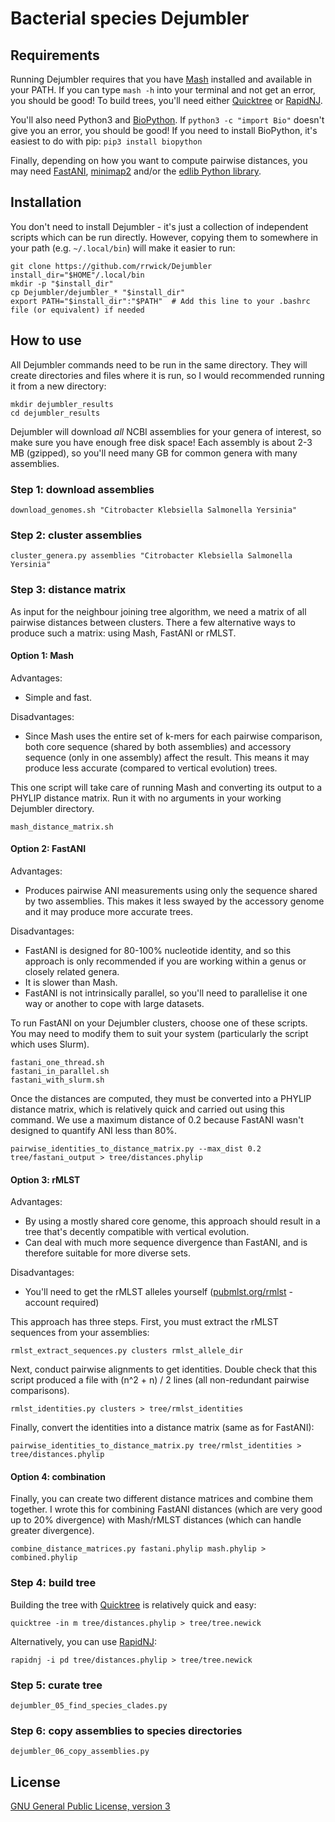 # Bacterial species Dejumbler


## Requirements

Running Dejumbler requires that you have [Mash](https://github.com/marbl/Mash) installed and available in your PATH. If you can type `mash -h` into your terminal and not get an error, you should be good! To build trees, you'll need either [Quicktree](https://github.com/khowe/quicktree) or [RapidNJ](http://birc.au.dk/software/rapidnj/).

You'll also need Python3 and [BioPython](http://biopython.org/). If `python3 -c "import Bio"` doesn't give you an error, you should be good! If you need to install BioPython, it's easiest to do with pip: `pip3 install biopython`

Finally, depending on how you want to compute pairwise distances, you may need [FastANI](https://github.com/ParBLiSS/FastANI), [minimap2](https://github.com/lh3/minimap2) and/or the [edlib Python library](https://github.com/Martinsos/edlib/tree/master/bindings/python).




## Installation

You don't need to install Dejumbler - it's just a collection of independent scripts which can be run directly. However, copying them to somewhere in your path (e.g. `~/.local/bin`) will make it easier to run:

```
git clone https://github.com/rrwick/Dejumbler
install_dir="$HOME"/.local/bin
mkdir -p "$install_dir"
cp Dejumbler/dejumbler_* "$install_dir"
export PATH="$install_dir":"$PATH"  # Add this line to your .bashrc file (or equivalent) if needed
```




## How to use

All Dejumbler commands need to be run in the same directory. They will create directories and files where it is run, so I would recommended running it from a new directory:

```
mkdir dejumbler_results
cd dejumbler_results
```

Dejumbler will download _all_ NCBI assemblies for your genera of interest, so make sure you have enough free disk space! Each assembly is about 2-3 MB (gzipped), so you'll need many GB for common genera with many assemblies.


### Step 1: download assemblies

```
download_genomes.sh "Citrobacter Klebsiella Salmonella Yersinia"
```

### Step 2: cluster assemblies

```
cluster_genera.py assemblies "Citrobacter Klebsiella Salmonella Yersinia"
```

### Step 3: distance matrix

As input for the neighbour joining tree algorithm, we need a matrix of all pairwise distances between clusters. There a few alternative ways to produce such a matrix: using Mash, FastANI or rMLST.

#### Option 1: Mash

Advantages:
* Simple and fast.

Disadvantages:
* Since Mash uses the entire set of k-mers for each pairwise comparison, both core sequence (shared by both assemblies) and accessory sequence (only in one assembly) affect the result. This means it may produce less accurate (compared to vertical evolution) trees.

This one script will take care of running Mash and converting its output to a PHYLIP distance matrix. Run it with no arguments in your working Dejumbler directory.
```
mash_distance_matrix.sh
```

#### Option 2: FastANI

Advantages:
* Produces pairwise ANI measurements using only the sequence shared by two assemblies. This makes it less swayed by the accessory genome and it may produce more accurate trees.

Disadvantages:
* FastANI is designed for 80-100% nucleotide identity, and so this approach is only recommended if you are working within a genus or closely related genera.
* It is slower than Mash.
* FastANI is not intrinsically parallel, so you'll need to parallelise it one way or another to cope with large datasets.

To run FastANI on your Dejumbler clusters, choose one of these scripts. You may need to modify them to suit your system (particularly the script which uses Slurm).
```
fastani_one_thread.sh
fastani_in_parallel.sh
fastani_with_slurm.sh
```

Once the distances are computed, they must be converted into a PHYLIP distance matrix, which is relatively quick and carried out using this command. We use a maximum distance of 0.2 because FastANI wasn't designed to quantify ANI less than 80%.
```
pairwise_identities_to_distance_matrix.py --max_dist 0.2 tree/fastani_output > tree/distances.phylip
```

#### Option 3: rMLST

Advantages:
* By using a mostly shared core genome, this approach should result in a tree that's decently compatible with vertical evolution.
* Can deal with much more sequence divergence than FastANI, and is therefore suitable for more diverse sets.

Disadvantages:
* You'll need to get the rMLST alleles yourself ([pubmlst.org/rmlst](https://pubmlst.org/rmlst/) - account required)

This approach has three steps. First, you must extract the rMLST sequences from your assemblies:
```
rmlst_extract_sequences.py clusters rmlst_allele_dir
```

Next, conduct pairwise alignments to get identities. Double check that this script produced a file with (n^2 + n) / 2 lines (all non-redundant pairwise comparisons).
```
rmlst_identities.py clusters > tree/rmlst_identities
```

Finally, convert the identities into a distance matrix (same as for FastANI):
```
pairwise_identities_to_distance_matrix.py tree/rmlst_identities > tree/distances.phylip
```

#### Option 4: combination

Finally, you can create two different distance matrices and combine them together. I wrote this for combining FastANI distances (which are very good up to 20% divergence) with Mash/rMLST distances (which can handle greater divergence).

```
combine_distance_matrices.py fastani.phylip mash.phylip > combined.phylip
```



### Step 4: build tree

Building the tree with [Quicktree](https://github.com/khowe/quicktree) is relatively quick and easy:
```
quicktree -in m tree/distances.phylip > tree/tree.newick
```

Alternatively, you can use [RapidNJ](http://birc.au.dk/software/rapidnj/):
```
rapidnj -i pd tree/distances.phylip > tree/tree.newick
```

### Step 5: curate tree

```
dejumbler_05_find_species_clades.py
```

### Step 6: copy assemblies to species directories

```
dejumbler_06_copy_assemblies.py
```




## License

[GNU General Public License, version 3](https://www.gnu.org/licenses/gpl-3.0.html)
